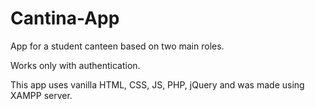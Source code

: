 # Cantina-App

App for a student canteen based on two main roles.

Works only with authentication.

This app uses vanilla HTML, CSS, JS, PHP, jQuery and was made using XAMPP server.
